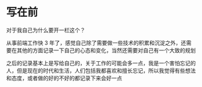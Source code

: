 # 写在前

对于我自己为什么要开一栏这个？

从事前端工作快 3 年了，感觉自己除了需要做一些技术的积累和沉淀之外，还需要在其他的方面记录一下自己的心态和变化，当然还需要对自己有一个大致的规划

之后的记录基本上是写给自己的，关于工作的可能会多一点，我是一个害怕忘记的人，但是现在的时代和生活，人们包括我都喜欢和擅长忘记，所以我觉得有些想法和态度，或者做的好的不好的都记录下来会好一点
